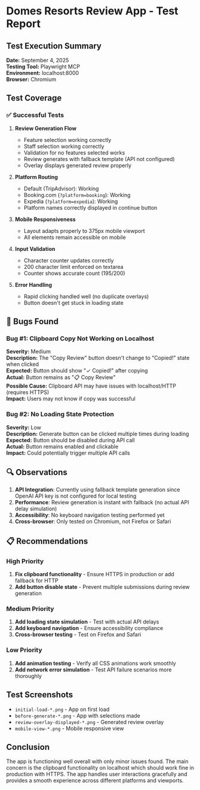 # Domes Resorts Review App - Test Report

## Test Execution Summary
**Date:** September 4, 2025  
**Testing Tool:** Playwright MCP  
**Environment:** localhost:8000  
**Browser:** Chromium  

## Test Coverage

### ✅ Successful Tests

1. **Review Generation Flow**
   - Feature selection working correctly
   - Staff selection working correctly
   - Validation for no features selected works
   - Review generates with fallback template (API not configured)
   - Overlay displays generated review properly

2. **Platform Routing**
   - Default (TripAdvisor): Working
   - Booking.com (`?platform=booking`): Working
   - Expedia (`?platform=expedia`): Working
   - Platform names correctly displayed in continue button

3. **Mobile Responsiveness**
   - Layout adapts properly to 375px mobile viewport
   - All elements remain accessible on mobile

4. **Input Validation**
   - Character counter updates correctly
   - 200 character limit enforced on textarea
   - Counter shows accurate count (195/200)

5. **Error Handling**
   - Rapid clicking handled well (no duplicate overlays)
   - Button doesn't get stuck in loading state

## 🐛 Bugs Found

### Bug #1: Clipboard Copy Not Working on Localhost
**Severity:** Medium  
**Description:** The "Copy Review" button doesn't change to "Copied!" state when clicked  
**Expected:** Button should show "✓ Copied!" after copying  
**Actual:** Button remains as "📋 Copy Review"  
**Possible Cause:** Clipboard API may have issues with localhost/HTTP (requires HTTPS)  
**Impact:** Users may not know if copy was successful  

### Bug #2: No Loading State Protection
**Severity:** Low  
**Description:** Generate button can be clicked multiple times during loading  
**Expected:** Button should be disabled during API call  
**Actual:** Button remains enabled and clickable  
**Impact:** Could potentially trigger multiple API calls  

## 🔍 Observations

1. **API Integration**: Currently using fallback template generation since OpenAI API key is not configured for local testing
2. **Performance**: Review generation is instant with fallback (no actual API delay simulation)
3. **Accessibility**: No keyboard navigation testing performed yet
4. **Cross-browser**: Only tested on Chromium, not Firefox or Safari

## 📋 Recommendations

### High Priority
1. **Fix clipboard functionality** - Ensure HTTPS in production or add fallback for HTTP
2. **Add button disable state** - Prevent multiple submissions during review generation

### Medium Priority
1. **Add loading state simulation** - Test with actual API delays
2. **Add keyboard navigation** - Ensure accessibility compliance
3. **Cross-browser testing** - Test on Firefox and Safari

### Low Priority
1. **Add animation testing** - Verify all CSS animations work smoothly
2. **Add network error simulation** - Test API failure scenarios more thoroughly

## Test Screenshots
- `initial-load-*.png` - App on first load
- `before-generate-*.png` - App with selections made
- `review-overlay-displayed-*.png` - Generated review overlay
- `mobile-view-*.png` - Mobile responsive view

## Conclusion
The app is functioning well overall with only minor issues found. The main concern is the clipboard functionality on localhost which should work fine in production with HTTPS. The app handles user interactions gracefully and provides a smooth experience across different platforms and viewports.